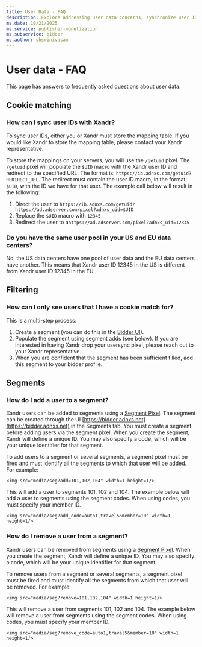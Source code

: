 ```yaml
---
title: User Data - FAQ
description: Explore addressing user data concerns, synchronize user IDs by storing mapping tables on servers, utilize /getuid pixel, incorporate user ID in redirect URL.
ms.date: 10/21/2025
ms.service: publisher-monetization
ms.subservice: bidder
ms.author: shsrinivasan
---
```


# User data - FAQ

This page has answers to frequently asked questions about user data.

## Cookie matching

### How can I sync user IDs with Xandr?

To sync user IDs, either you or Xandr must store the mapping table. If you would like Xandr to store the mapping table, please contact your Xandr representative.

To store the mappings on your servers, you will use the `/getuid` pixel. The `/getuid` pixel will populate the `$UID` macro with the Xandr user ID and redirect to the specified URL. The format is: `https://ib.adnxs.com/getuid?REDIRECT_URL`. The redirect must contain the user ID macro, in the format `$UID`, with the ID we have for that user. The example call below will result in the following:

1. Direct the user to
  `https://ib.adnxs.com/getuid?https://ad.adserver.com/pixel?adnxs_uid=$UID`
1. Replace the `$UID` macro with `12345`
1. Redirect the user to a`https://ad.adserver.com/pixel?adnxs_uid=12345`

### Do you have the same user pool in your US and EU data centers?

No, the US data centers have one pool of user data and the EU data centers have another. This means that Xandr user ID 12345 in the US is different from Xandr user ID 12345 in the EU.

## Filtering

### How can I only see users that I have a cookie match for?

This is a multi-step process:

1. Create a segment (you can do this in the [Bidder UI](https://bidder.xandr.com)).
1. Populate the segment using segment adds (see below). If you are interested in having Xandr drop your usersync pixel, please reach out to your Xandr representative.
1. When you are confident that the segment has been sufficient filled, add this segment to your bidder profile.

## Segments

### How do I add a user to a segment?

Xandr users can be added to segments using a [Segment Pixel](../monetize/working-with-segments.md). The segment can be created through the UI [https://bidder.adnxs.net](https://bidder.adnxs.net) in the Segments tab. You must create a segment before adding users via the segment pixel. When you create the segment, Xandr will define a unique ID. You may also specify a code, which will be your unique identifier for that segment.

To add users to a segment or several segments, a segment pixel must be fired and must identify all the segments to which that user will be added. For example:

`<img src="media/seg?add=101,102,104" width=1 height=1/>`

This will add a user to segments 101, 102 and 104. The example below will add a user to segments using the segment codes. When using codes, you must specify your member ID.

`<img src="media/seg?add_code=auto1,travel5&member=10" width=1 height=1/>`

### How do I remove a user from a segment?

Xandr users can be removed from segments using a [Segment Pixel](../monetize/working-with-segments.md). When you create the segment, Xandr will define a unique ID. You may also specify a code, which will be your unique identifier for that segment.

To remove users from a segment or several segments, a segment pixel must be fired and must identify all the segments from which that user will be removed. For example:

`<img src="media/seg?remove=101,102,104" width=1 height=1/>`

This will remove a user from segments 101, 102 and 104. The example below will remove a user from segments using the segment codes. When using codes, you must specify your member ID.

`<img src="media/seg?remove_code=auto1,travel5&member=10" width=1 height=1/>`
